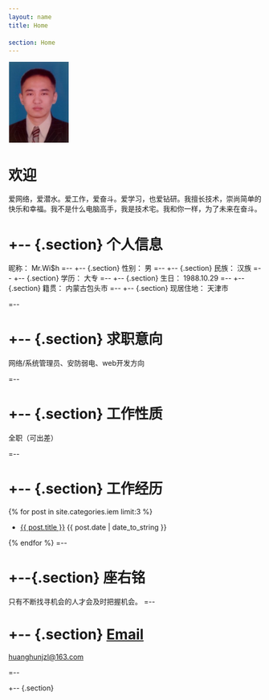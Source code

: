 ```yaml
---
layout: name
title: Home

section: Home
---
```


<img class='inset right' src='/files/images/wish_index.png' title='Mr.Wi$h' width='120px' />

欢迎
=======

爱网络，爱潜水。爱工作，爱奋斗。爱学习，也爱钻研。我擅长技术，崇尚简单的快乐和幸福。我不是什么电脑高手，我是技术宅。我和你一样，为了未来在奋斗。

+--	{.section}
个人信息
========
昵称：		 Mr.Wi$h
=--
+-- {.section}
性别：			  男
=--
+-- {.section}
民族：			汉族
=--
+-- {.section}
学历：			大专
=--
+-- {.section}
生日：	  1988.10.29
=--
+-- {.section}
籍贯：	内蒙古包头市
=--
+-- {.section}
现居住地：	  天津市

=--

+-- {.section}
求职意向
=====
网络/系统管理员、安防弱电、web开发方向

=--

+-- {.section}
工作性质
=====
全职（可出差）

=--

+-- {.section}
工作经历
=====
{% for post in site.categories.iem limit:3 %}
<ul class="compact recent">
<li>
	<a href="{{ post.url }}" title="{{ post.excerpt }}">{{ post.title }}</a>
	<span class="date">{{ post.date | date_to_string }}</span> 
</li>
</ul>
{% endfor %}
=--

+--{.section}
座右铭
======
只有不断找寻机会的人才会及时把握机会。
=--

+-- {.section}
[Email](#)
====================================

huanghunjzl@163.com

=--

+-- {.section}

